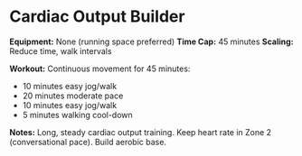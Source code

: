 # Cardiac Output Builder

**Equipment:** None (running space preferred)
**Time Cap:** 45 minutes
**Scaling:** Reduce time, walk intervals

**Workout:**
Continuous movement for 45 minutes:
- 10 minutes easy jog/walk
- 20 minutes moderate pace
- 10 minutes easy jog/walk
- 5 minutes walking cool-down

**Notes:** Long, steady cardiac output training. Keep heart rate in Zone 2 (conversational pace). Build aerobic base.